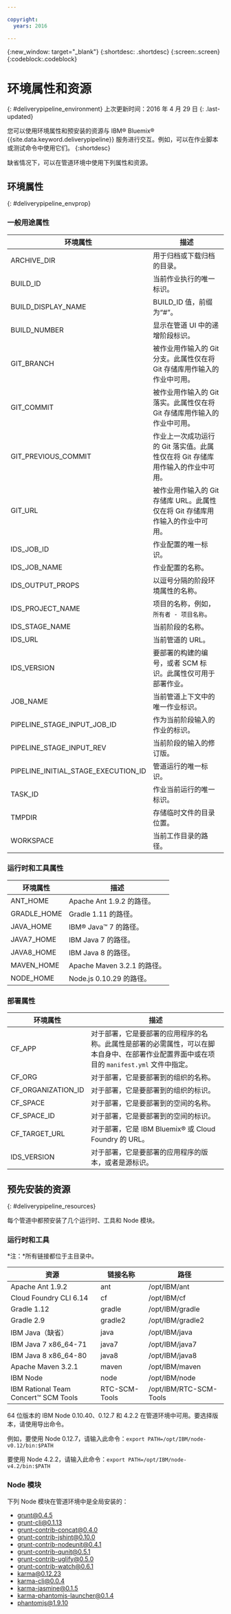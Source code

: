 ```yaml
---

copyright:
  years: 2016

---
```

<!-- Copyright info at top of file: REQUIRED
    The copyright info is YAML content that must occur at the top of the MD file, before attributes are listed.
    It must be surrounded by 3 dashes.
    The value "years" can contain just one year or a two years separated by a comma. (years: 2014, 2016)
    Indentation as per the previous template must be preserved.
-->

{:new_window: target="_blank"}
{:shortdesc: .shortdesc}
{:screen:.screen}
{:codeblock:.codeblock}

# 环境属性和资源
{: #deliverypipeline_environment}
上次更新时间：2016 年 4 月 29 日
{: .last-updated}

您可以使用环境属性和预安装的资源与 IBM&reg; Bluemix&reg; {{site.data.keyword.deliverypipeline}} 服务进行交互。例如，可以在作业脚本或测试命令中使用它们。
{:shortdesc}

缺省情况下，可以在管道环境中使用下列属性和资源。

<!--##Contents
* [Environment properties](#env)
    * [General purpose properties](#gen)
    * [Runtime and tool properties](#runtime)
    * [Deployment properties](#deployment)
* [Pre-installed resources](#resources)
    * [Runtimes and tools](#tools)
    * [Node modules](#node)-->

## 环境属性
{: #deliverypipeline_envprop}

### 一般用途属性

| 环境属性 | 描述 |
|-------------------------------------|------------------------------------------------------------------------------------------------------------------------------|
| ARCHIVE_DIR | 用于归档或下载归档的目录。 |
| BUILD_ID | 当前作业执行的唯一标识。  |
| BUILD_DISPLAY_NAME | BUILD_ID 值，前缀为“#”。 |
| BUILD_NUMBER | 显示在管道 UI 中的递增阶段标识。  |
| GIT_BRANCH | 被作业用作输入的 Git 分支。此属性仅在将 Git 存储库用作输入的作业中可用。 |
| GIT_COMMIT | 被作业用作输入的 Git 落实。此属性仅在将 Git 存储库用作输入的作业中可用。 |
| GIT_PREVIOUS_COMMIT | 作业上一次成功运行的 Git 落实值。此属性仅在将 Git 存储库用作输入的作业中可用。 |
| GIT_URL | 被作业用作输入的 Git 存储库 URL。此属性仅在将 Git 存储库用作输入的作业中可用。 |
| IDS_JOB_ID | 作业配置的唯一标识。 |
| IDS_JOB_NAME | 作业配置的名称。 |
| IDS_OUTPUT_PROPS | 以逗号分隔的阶段环境属性的名称。 |
| IDS_PROJECT_NAME | 项目的名称，例如，<code>所有者 - 项目名称</code>。 |
| IDS_STAGE_NAME | 当前阶段的名称。 |
| IDS_URL | 当前管道的 URL。 |
| IDS_VERSION | 要部署的构建的编号，或者 SCM 标识。此属性仅可用于部署作业。
| JOB_NAME | 当前管道上下文中的唯一作业标识。 |
| PIPELINE_STAGE_INPUT_JOB_ID | 作为当前阶段输入的作业的标识。 |
| PIPELINE_STAGE_INPUT_REV | 当前阶段的输入的修订版。 |
| PIPELINE_INITIAL_STAGE_EXECUTION_ID | 管道运行的唯一标识。 |
| TASK_ID | 作业当前运行的唯一标识。 |
| TMPDIR | 存储临时文件的目录位置。 |
| WORKSPACE | 当前工作目录的路径。 |

### 运行时和工具属性

| 环境属性 | 描述 |
|-------------------------------------|------------------------------------------------------------------------------------------------------------------------------|
| ANT_HOME | Apache Ant 1.9.2 的路径。 |
| GRADLE_HOME | Gradle 1.11 的路径。 |
| JAVA_HOME | IBM&reg; Java&trade; 7 的路径。 |
| JAVA7_HOME | IBM Java 7 的路径。 |
| JAVA8_HOME | IBM Java 8 的路径。 |
| MAVEN_HOME | Apache Maven 3.2.1 的路径。 |
| NODE_HOME | Node.js 0.10.29 的路径。 |

### 部署属性

| 环境属性 | 描述 |
|-------------------------------------|------------------------------------------------------------------------------------------------------------------------------|
| CF_APP | 对于部署，它是要部署的应用程序的名称。此属性是部署的必需属性，可以在脚本自身中、在部署作业配置界面中或在项目的 `manifest.yml` 文件中指定。 |
| CF_ORG | 对于部署，它是要部署到的组织的名称。 |
| CF_ORGANIZATION_ID | 对于部署，它是要部署到的组织的标识。 |
| CF_SPACE | 对于部署，它是要部署到的空间的名称。 |
| CF_SPACE_ID | 对于部署，它是要部署到的空间的标识。  |
| CF_TARGET_URL | 对于部署，它是 IBM Bluemix&reg; 或 Cloud Foundry 的 URL。 |
| IDS_VERSION | 对于部署，它是要部署的应用程序的版本，或者是源标识。 |

## 预先安装的资源
{: #deliverypipeline_resources}

每个管道中都预安装了几个运行时、工具和 Node 模块。

### 运行时和工具

*注：*所有链接都位于主目录中。

| 资源 | 链接名称 | 路径 |
|----------|-----------|-----------|
|Apache Ant 1.9.2|ant |/opt/IBM/ant |
|Cloud Foundry CLI 6.14 |cf | /opt/IBM/cf |
|Gradle 1.12|gradle |/opt/IBM/gradle |
|Gradle 2.9 |gradle2 |/opt/IBM/gradle2 |
|IBM Java（缺省）|java |/opt/IBM/java |
|IBM Java 7 x86_64-71 |java7 |/opt/IBM/java7 |
|IBM Java 8 x86_64-80|java8 |/opt/IBM/java8 |
|Apache Maven 3.2.1 |maven |/opt/IBM/maven |
|IBM Node |node |/opt/IBM/node |
|IBM Rational Team Concert&trade; SCM Tools |RTC-SCM-Tools |/opt/IBM/RTC-SCM-Tools |

64 位版本的 IBM Node 0.10.40、0.12.7 和 4.2.2 在管道环境中可用。要选择版本，请使用导出命令。

例如，要使用 Node 0.12.7，请输入此命令：`export PATH=/opt/IBM/node-v0.12/bin:$PATH`

要使用 Node 4.2.2，请输入此命令：`export PATH=/opt/IBM/node-v4.2/bin:$PATH`

### Node 模块

下列 Node 模块在管道环境中是全局安装的：

* grunt@0.4.5
* grunt-cli@0.1.13
* grunt-contrib-concat@0.4.0
* grunt-contrib-jshint@0.10.0
* grunt-contrib-nodeunit@0.4.1
* grunt-contrib-qunit@0.5.1
* grunt-contrib-uglify@0.5.0
* grunt-contrib-watch@0.6.1
* karma@0.12.23
* karma-cli@0.0.4
* karma-jasmine@0.1.5
* karma-phantomjs-launcher@0.1.4
* phantomjs@1.9.10

